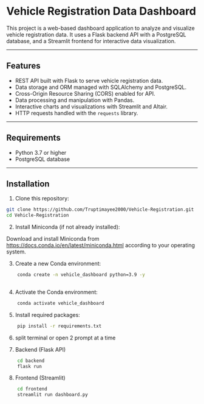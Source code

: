 # Vehicle Registration Data Dashboard

This project is a web-based dashboard application to analyze and visualize vehicle registration data. It uses a Flask backend API with a PostgreSQL database, and a Streamlit frontend for interactive data visualization.

---

## Features

- REST API built with Flask to serve vehicle registration data.
- Data storage and ORM managed with SQLAlchemy and PostgreSQL.
- Cross-Origin Resource Sharing (CORS) enabled for API.
- Data processing and manipulation with Pandas.
- Interactive charts and visualizations with Streamlit and Altair.
- HTTP requests handled with the `requests` library.

---

## Requirements

- Python 3.7 or higher
- PostgreSQL database

---

## Installation

1. Clone this repository:

```bash
git clone https://github.com/Truptimayee2000/Vehicle-Registration.git
cd Vehicle-Registration
```

2. Install Miniconda (if not already installed):

Download and install Miniconda from https://docs.conda.io/en/latest/miniconda.html according to your operating system.

3. Create a new Conda environment:

```bash
    conda create -n vehicle_dashboard python=3.9 -y
    
```
4. Activate the Conda environment:
```bash
    conda activate vehicle_dashboard
```
5. Install required packages:

```bash
    pip install -r requirements.txt
```
6. split terminal or open 2 prompt at a time 

7. Backend (Flask API)
```bash
    cd backend
    flask run
```
8. Frontend (Streamlit)
```bash
    cd frontend
    streamlit run dashboard.py       
```
